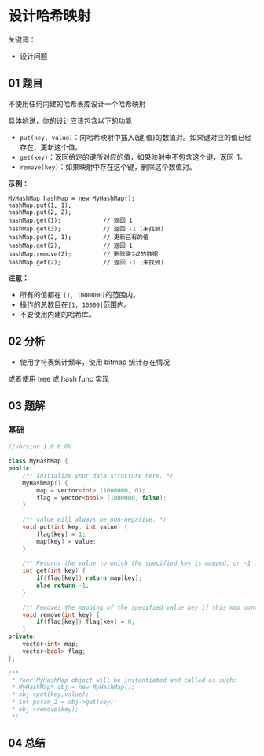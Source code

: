 # 设计哈希映射
关键词：

- 设计问题

## 01 题目

不使用任何内建的哈希表库设计一个哈希映射

具体地说，你的设计应该包含以下的功能

- `put(key, value)`：向哈希映射中插入(键,值)的数值对。如果键对应的值已经存在，更新这个值。
- `get(key)`：返回给定的键所对应的值，如果映射中不包含这个键，返回-1。
- `remove(key)`：如果映射中存在这个键，删除这个数值对。


**示例：**

```
MyHashMap hashMap = new MyHashMap();
hashMap.put(1, 1);          
hashMap.put(2, 2);         
hashMap.get(1);            // 返回 1
hashMap.get(3);            // 返回 -1 (未找到)
hashMap.put(2, 1);         // 更新已有的值
hashMap.get(2);            // 返回 1 
hashMap.remove(2);         // 删除键为2的数据
hashMap.get(2);            // 返回 -1 (未找到) 
```


**注意：**

- 所有的值都在 `[1, 1000000]`的范围内。
- 操作的总数目在`[1, 10000]`范围内。
- 不要使用内建的哈希库。

## 02 分析

- 使用字符表统计频率，使用 bitmap 统计存在情况

或者使用 tree 或 hash func 实现

## 03 题解

### 基础

```c++
//version 1.0 0.0%

class MyHashMap {
public:
    /** Initialize your data structure here. */
    MyHashMap() {
        map = vector<int> (1000000, 0);
        flag = vector<bool> (1000000, false);
    }
    
    /** value will always be non-negative. */
    void put(int key, int value) {
        flag[key] = 1;
        map[key] = value;
    }
    
    /** Returns the value to which the specified key is mapped, or -1 if this map contains no mapping for the key */
    int get(int key) {
        if(flag[key]) return map[key];
        else return -1;
    }
    
    /** Removes the mapping of the specified value key if this map contains a mapping for the key */
    void remove(int key) {
        if(flag[key]) flag[key] = 0;
    }
private:
    vector<int> map;
    vector<bool> flag;
};

/**
 * Your MyHashMap object will be instantiated and called as such:
 * MyHashMap* obj = new MyHashMap();
 * obj->put(key,value);
 * int param_2 = obj->get(key);
 * obj->remove(key);
 */
```

## 04 总结

